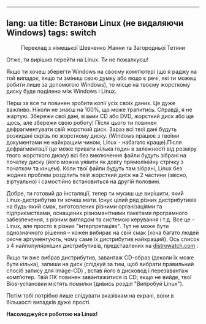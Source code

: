 

---
lang: ua
title:  Встанови Linux (не видаляючи Windows)
tags: switch
---

<p align="center">Переклад з німецької Шевченко Жанни та Загородньої Тетяни

Отже, ти вирішив  перейти на  Linux. Ти не пожалкуєш!

Якщо ти хочеш зберегти Windows на своєму комп’ютері (що я раджу на той випадок, якщо ти зміниш свою думку або якщо є речі, які ти можеш робити лише за допомогою  Windows), то місце на твоєму жорсткому диску буде поділено між Windows і Linux.

Перш за все ти повинен зробити копії усіх своїх даних. Це дуже важливо. Ніколи не знаєш на 100%, що може трапитись. Справді, я не жартую. Збережи свої дані, візьми CD або DVD, жорсткий диск або ще щось, але збережи свою роботу!
Після цього ти повинен дефрагментувати свій жорсткий диск. Зараз всі твої дані будуть розкидані скрізь по жорсткому диску. (Windows працює з твоїми документами не найкращим чином,  Linux - набагато краще).Після дефрагментації (це може тривати кілька годин в залежності від розміру твого жорсткого диску) всі без виключення файли будуть зібрані на початку диску (його можна уявити як довгу прямолінійну стрічку з початком та кінцем). Коли твої файли будуть там зібрані, Linux без жодних проблем розділить твій жорсткий диск на 2 частини (звісно, віртуально) і самостійно встановиться на другій половині. 

Добре, ти готовий до інсталяції, тепер ти мусиш ще вирішити, який Linux-дистрибутив ти хочеш мати. Існує цілий ряд різних дистрибутивів на будь-який смак, виготовлених різними організаціями та підприємствами, оснащених різноманітними пакетами програмного забезпечення, з різним виглядом та системою керування і т.д. Все це - Linux, але просто в різних "інтерпретаціях". Тут не може бути однозначного рішення – кожен вибирає на свій смак (хоча багато людей охоче аргументують, чому саме їх дистрибутив найкращий). Ось список з 4 найпопулярніших дистрибутивів, представлених на <a 
href="http://www.distrowatch.com">distrowatch.com</a> :

<? make_distros_table() ?>

Якщо ти вже вибрав дистрибутив, завантаж CD-образ (деколи їх може бути кілька), запиши на диск (слідкуй за тим, щоб вибрати правильний спосіб запису для Image-CD) , встав його в дисковод і перезавантаж комп’ютер. Твій ПК повинен завантажитися із CD; якщо не вийде, твої  Вios-установки містять помилки (дивись розділ "Випробуй Linux").

Потім тобі потрібно лише слідувати вказівкам на екрані, вони в більшості випадків дуже прості.

<b>Насолоджуйся  роботою на Linux!</b>


